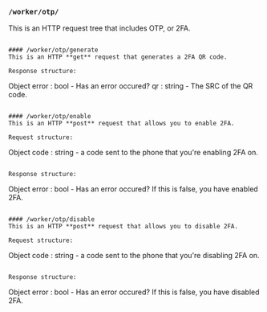 ### ```/worker/otp/```
This is an HTTP request tree that includes OTP, or 2FA.
```

#### /worker/otp/generate
This is an HTTP **get** request that generates a 2FA QR code.

Response structure:
```
Object
    error   : bool - Has an error occured?
    qr      : string - The SRC of the QR code.
```

#### /worker/otp/enable
This is an HTTP **post** request that allows you to enable 2FA.

Request structure:
```
Object
    code : string - a code sent to the phone that you're enabling 2FA on.
```

Response structure:
```
Object
    error   : bool - Has an error occured? If this is false, you have enabled 2FA.
```

#### /worker/otp/disable
This is an HTTP **post** request that allows you to disable 2FA.

Request structure:
```
Object
    code : string - a code sent to the phone that you're disabling 2FA on.
```

Response structure:
```
Object
    error   : bool - Has an error occured? If this is false, you have disabled 2FA.
```